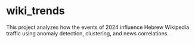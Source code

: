 # wiki_trends
This project analyzes how the events of 2024 influence Hebrew Wikipedia traffic using anomaly detection, clustering, and news correlations.
